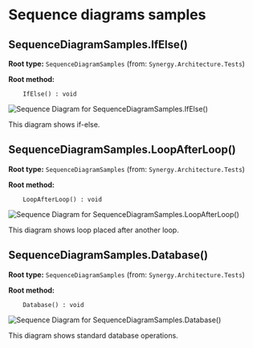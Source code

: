 # Sequence diagrams samples

##  SequenceDiagramSamples.IfElse()

**Root type:** `SequenceDiagramSamples` (from: `Synergy.Architecture.Tests`)

**Root method:**
```
    IfElse() : void
```

![Sequence Diagram for SequenceDiagramSamples.IfElse()](http://www.plantuml.com/plantuml/png/V9BFJiCm3CRlbVeEravmQ7Ulq3J-IXmuZJiodTj4f769lGMUZGEFn2kGhjFOnBPR7Fq-v_Fd_7nzpqKnwAfpUIPlrlSOi8D0qhCNUY8HREc67CVh43Y2XXNbMSEi5E3PM86bnNRGYE4eO9k2d52PPshL9NH1xoloDTsDs0Axtf6KZyrzmYukyupySejYhHnWmHszZ4SKc0mbRCf9dat1fuU1rxJFLP3gJp3ebo3fDi_I56fhswDNE6xWaBaruP_kmGPg-2DDi7kec1rlLi7VEEWKeY4FBNFh2592k4RhyFLq6iLiD521KUsbcavZZENOeAovEwtRcZmKfktiXCCoWDLGY5RE63ZQQDz1MjD-55T5SIhOUK8t_-aN003__mC0)
<!--
@startuml
skinparam responseMessageBelowArrow true
footer This diagram shows if-else.
title
SequenceDiagramSamples.IfElse()
endtitle
actor Some_actor as "Some actor"
/ note over Some_actor: very hand some
participant SequenceDiagramSamples
participant Chrome
participant Firefox
Some_actor->SequenceDiagramSamples: IfElse()
alt when google is available
SequenceDiagramSamples->Chrome: https://www.google.com
SequenceDiagramSamples->Firefox: https://www.foogle.com
else otherwise
SequenceDiagramSamples->Firefox: https://www.google.com
end
Some_actor<--SequenceDiagramSamples
@enduml
-->

This diagram shows if-else.


##  SequenceDiagramSamples.LoopAfterLoop()

**Root type:** `SequenceDiagramSamples` (from: `Synergy.Architecture.Tests`)

**Root method:**
```
    LoopAfterLoop() : void
```

![Sequence Diagram for SequenceDiagramSamples.LoopAfterLoop()](http://www.plantuml.com/plantuml/png/b5AnJiCm4DqZvHzEdM18kaUeQW4nmLHsT2INsCBn6TiXy6qCV1A_m3cjIgksGwVusU_TlRkNt--VPOZeuz2RF0jlsZhqs8EduDW6Ug8GiADRCZoklESHeXyeprhcI1wUbGxGQEoI9YWU0nXc1yvWJGrWcqXeEIhvffSopwAEHYgiwNqWMzFzHht6tXaAvQEGLacM3bVNUKQssIgmZknXpJszR8uOO9OWJ72MPtEGLWJyGVky2WH_WKBRG93RF9CPewwrGnlXj8z3pftoHxe7xQdbJnbarwXOd2vMmT5KqvOIqBQ3mKPj9cjH9QpGERBYuNIvOh7nKu6AqOLgFX_7iUoOEqDbpVrvtTRpeL2Yt0bbsLjlKxAIw60QU2N9k6t9ayoTNY_ii6zjwl2_ifkYE1V0KgZJN_a7003__mC0)
<!--
@startuml
skinparam responseMessageBelowArrow true
footer This diagram shows loop placed after another loop.
title
SequenceDiagramSamples.LoopAfterLoop()
endtitle
actor Some_actor as "Some actor"
/ note over Some_actor: very hand some
participant SequenceDiagramSamples
participant Chrome
participant Firefox
Some_actor->SequenceDiagramSamples: LoopAfterLoop()
loop Looping until something happens
SequenceDiagramSamples->Chrome: https://www.google.com
SequenceDiagramSamples->Firefox: https://www.foogle.com
end
loop This should be different loop
SequenceDiagramSamples->Firefox: https://www.google.com
end
Some_actor<--SequenceDiagramSamples
@enduml
-->

This diagram shows loop placed after another loop.


##  SequenceDiagramSamples.Database()

**Root type:** `SequenceDiagramSamples` (from: `Synergy.Architecture.Tests`)

**Root method:**
```
    Database() : void
```

![Sequence Diagram for SequenceDiagramSamples.Database()](http://www.plantuml.com/plantuml/png/Z59DJm8n5Bnlil_XXPEQBDw94b3MI0AIiAiU234F-e36tUtQzn3zRHxyIVu5t_8L3f1mQJlDp7IcxT_FRui5lIppB0putHObUip14vUkOEeJCyxfZZAtQdllLY1-IM4mSqx8Gxgm3CRYlDBmmgqOrAqmw0qO59mW4xYIF8fLkteOY9LCzGbzBAcOKcUZJJ0lC-9wPwkvk0m3AioMZ5Dn7XANqzjcYGor2i8QriBW6WhD0-wJ3daDKFmD2mq4hBjXeEN4Jcs9XS3n266mpxqBesdtbb7pkAm1Xz6FSwBcZjE09Ex5zobSmSDmq8THLoWVm-jZF8mLc37SGilgNjTe-qp0pg22O1nnLHNeoxB0DyavXtMVadYOwfGETaUzj7lFSGBrkZu9PLgs6ixogcACKfnaDDOMQMLn8hW-uE7LtKJHgIjlANNz0Vy1003__mC0)
<!--
@startuml
skinparam responseMessageBelowArrow true
footer This diagram shows standard database operations.
title
SequenceDiagramSamples.Database()
endtitle
actor Some_actor as "Some actor"
/ note over Some_actor: very hand some
participant SequenceDiagramSamples
database Database
Some_actor->SequenceDiagramSamples: Database()
SequenceDiagramSamples->Database: SELECT * FROM [Item] WHERE [Id] = @itemId
alt if item does not exist yet
SequenceDiagramSamples->Database: INSERT INTO [Item] VALUES ...
else else
SequenceDiagramSamples->Database: Item [Table] SET ... WHERE [Id] = @itemId
end
Some_actor<--SequenceDiagramSamples
@enduml
-->

This diagram shows standard database operations.


